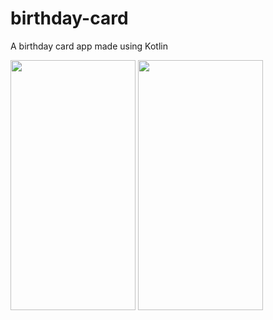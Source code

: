 # birthday-card
A birthday card app made using Kotlin

<img src="https://github.com/rahul-chaudhary/birthday-card/assets/66850881/e90f249c-8a3f-49ca-9e23-ab0ce7dfc03d" width="200" height="400" />
<img src="https://github.com/rahul-chaudhary/birthday-card/assets/66850881/947f0b5b-febb-45d3-8ff0-79223053d2dd" width="200" height="400" />

